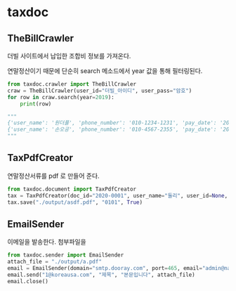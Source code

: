 # taxdoc

## TheBillCrawler

더빌 사이트에서 납입한 조합비 정보를 가져온다.

연말정산이기 때문에 단순히 search 메소드에서 year 값을 통해 필터링된다.

```python
from taxdoc.crawler import TheBillCrawler
craw = TheBillCrawler(user_id="더빌_아이디", user_pass="암호")
for row in craw.search(year=2019):
    print(row)

"""
{'user_name': '원더풀', 'phone_number': '010-1234-1231', 'pay_date': '2019-01-28~2019-11-26', 'pay_sum': 330000}
{'user_name': '손오공', 'phone_number': '010-4567-2355', 'pay_date': '2019-01-28~2019-11-26', 'pay_sum': 330000}
"""
```

## TaxPdfCreator

연말정산서류를 pdf 로 만들어 준다.

```python
from taxdoc.document import TaxPdfCreator
tax = TaxPdfCreator(doc_id="2020-0001", user_name="둘리", user_id=None, price_date="2019.01~2019.12", price_all=35000)
tax.save("./output/asdf.pdf", "0101", True)
```


## EmailSender

이메일을 발송한다. 첨부파일을


```python
from taxdoc.sender import EmailSender
attach_file = "./output/a.pdf"
email = EmailSender(domain="smtp.dooray.com", port=465, email="admin@naverunion.dooray.com", password="암호")
email.send("1@koreausa.com", "제목", "본문입니다", attach_file)
email.close()
```
